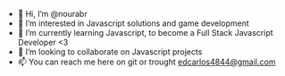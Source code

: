 - 👋 Hi, I’m @nourabr
- 👀 I’m interested in Javascript solutions and game development
- 🌱 I’m currently learning Javascript, to become a Full Stack Javascript Developer <3
- 💞️ I’m looking to collaborate on Javascript projects
- 📫 You can reach me here on git or trought edcarlos4844@gmail.com

<!---
nourabr/nourabr is a ✨ special ✨ repository because its `README.md` (this file) appears on your GitHub profile.
You can click the Preview link to take a look at your changes.
--->
